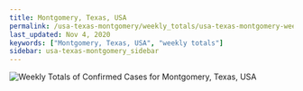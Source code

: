 ```yaml
---
title: Montgomery, Texas, USA
permalink: /usa-texas-montgomery/weekly_totals/usa-texas-montgomery-weekly_totals.html
last_updated: Nov 4, 2020
keywords: ["Montgomery, Texas, USA", "weekly totals"]
sidebar: usa-texas-montgomery_sidebar
---
```


![Weekly Totals of Confirmed Cases for Montgomery, Texas, USA](/covid_tracker/images/graphs/usa-texas-montgomery-weekly_totals_graph.png)
